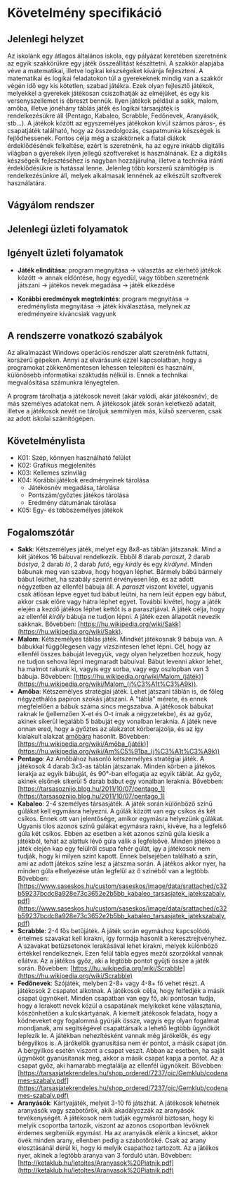 Követelmény specifikáció
=========================

Jelenlegi helyzet
-----------------
Az iskolánk egy átlagos általános iskola, egy pályázat keretében szeretnénk az egyik szakkörükre egy játék összeállítást készíttetni. A szakkör alapjába véve a matematikai, illetve logikai készségeket kívánja fejleszteni. A matematikai és logikai feladatokon túl a gyerekeknek mindig van a szakkör végén idő egy kis kötetlen, szabad játékra. Ezek olyan fejlesztő játékok, melyekkel a gyerekek játékosan csiszolhatják az elméjüket, és egy kis versenyszellemet is ébreszt bennük. Ilyen játékok például a sakk, malom, amőba, illetve jónéhány táblás játék és logikai társasjáték is rendelkezésükre áll (Pentago, Kabaleo, Scrabble, Fedőnevek, Aranyásók, stb...). A játékok között az egyszemélyes játékokon kívül számos páros-, és csapatjáték található, hogy az összedolgozás, csapatmunka készségek is fejlődhessenek.
Fontos célja még a szakkörnek a fiatal diákok érdeklődésének felkeltése, ezért is szeretnénk, ha az egyre inkább digitális világban a gyerekek ilyen jellegű szoftvereket is használnának. Ez a digitális készségeik fejlesztéséhez is nagyban hozzájárulna, illetve a technika iránti érdeklődésükre is hatással lenne. Jelenleg több korszerű számítógép is rendelkezésünkre áll, melyek alkalmasak lennének az elkészült szoftverek használatára.

Vágyálom rendszer
-----------------

Jelenlegi üzleti folyamatok
---------------------------

Igényelt üzleti folyamatok
--------------------------
- __Játék elindítása__: program megnyitása &rarr; választás az elérhető játékok között &rarr; annak eldöntése, hogy egyedül, vagy többen szeretnénk játszani &rarr; játékos nevek megadása &rarr; játék elkezdése

- __Korábbi eredmények megtekintés__: program megnyitása &rarr; eredménylista megnyitása &rarr; játék kiválasztása, melynek az eredményeire kíváncsiak vagyunk

A rendszerre vonatkozó szabályok
--------------------------------

Az alkalmazást Windows operációs rendszer alatt szeretnénk futtatni, korszerű gépeken. Annyi az elvárásunk ezzel kapcsolatban, hogy a programokat zökkenőmentesen lehessen telepíteni és használni, különösebb informatikai szaktudás nélkül is. Ennek a technikai megvalósítása számunkra lényegtelen.


A program tárolhatja a játékosok neveit (akár valódi, akár játékosnév), de más személyes adatokat nem. A játékosok játék során keletkező adatait, illetve a játékosok nevét ne tároljuk semmilyen más, külső szerveren, csak az adott iskolai számítógépen.

Követelménylista
----------------
- K01: Szép, könnyen használható felület
- K02: Grafikus megjelenítés
- K03: Kellemes színvilág
- K04: Korábbi játékok eredményeinek tárolása
    - Játékosnév megadása, tárolása
    - Pontszám/győztes játékos tárolása
    - Eredmény dátumának tárolása
- K05: Egy- és többszemélyes játékok

Fogalomszótár
-------------
- __Sakk__: Kétszemélyes játék, melyet egy 8x8-as táblán játszanak. Mind a két játékos 16 bábuval rendelkezik. Ebből 8 darab *paraszt*, 2 darab *bástya*, 2 darab *ló*, 2 darab *futó*, egy *király* és egy *királyné*. Minden bábunak meg van szabva, hogy hogyan léphet. Bármely bábú bármely bábut leüthet, ha szabály szerint érvényesen lép, és az adott négyzetben az ellenfél bábuja áll. A *paraszt* viszont kivétel, ugyanis csak átlósan lépve egyet tud bábut leütni, ha nem leüt éppen egy bábut, akkor csak előre vagy hátra léphet egyet. További kivétel, hogy a játék elején a kezdő játékos léphet kettőt is a parasztjával. A játék célja, hogy az ellenfél *király* bábuja ne tudjon lépni. A játék ezen állapotát nevezik sakknak. Bővebben: [https://hu.wikipedia.org/wiki/Sakk](https://hu.wikipedia.org/wiki/Sakk).
- __Malom__: Kétszemélyes táblás játék. Mindkét játékosnak 9 bábuja van. A bábukkal függőlegesen vagy vízszintesen lehet lépni. Cél, hogy az ellenfél összes bábuját levegyük, vagy olyan helyzetben hozzuk, hogy ne tudjon sehova lépni megmaradt bábuival. Bábut levenni akkor lehet, ha malmot rakunk ki, vagyis egy sorba, vagy egy oszlopban van 3 bábuja.
Bővebben: [https://hu.wikipedia.org/wiki/Malom_(játék)](https://hu.wikipedia.org/wiki/Malom_(j%C3%A1t%C3%A9k)).
- __Amőba__: Kétszemélyes stratégiai játék. Lehet játszani táblán is, de főleg négyzethálós papíron szokás játszani. A "tábla" mérete, és ennek megfelelően a bábuk száma sincs megszabva. A játékosok bábukat raknak le (jellemzően X-et és O-t írnak a négyzetekbe), és az győz, akinek sikerül legalább 5 bábuját egy vonalban leraknia. A játék neve onnan ered, hogy a győztes az alakzatot körberajzolja, és az így kialakult alakzat [amőbára](https://hu.wikipedia.org/wiki/Am%C5%91b%C3%A1k) hasonlít.
Bővebben: [https://hu.wikipedia.org/wiki/Amőba_(játék)](https://hu.wikipedia.org/wiki/Am%C5%91ba_(j%C3%A1t%C3%A9k))
- __Pentago__: Az Amőbához hasonló kétszemélyes stratégiai játék. A játékosok 4 darab 3x3-as táblán játszanak. Minden körben a játékos lerakja az egyik bábuját, és 90°-ban elfogatja az egyik táblát. Az győz, akinek elsőnek sikerül 5 darab bábut egy vonalban leraknia. Bővebben: [https://tarsasoznijo.blog.hu/2011/10/07/pentago_1](https://tarsasoznijo.blog.hu/2011/10/07/pentago_1)
- __Kabaleo__: 2-4 személyes társasjáték. A játék során különböző színű gúlákat kell egymásra helyezni. A gúlák között van egy csíkos és két csíkos. Ennek ott van jelentősége, amikor egymásra helyezünk gúlákat. Ugyanis tilos azonos színű gúlákat egymásra rakni, kivéve, ha a legfelső gúla két csíkos. Ebben az esetben a két azonos színű gúla kiesik a játékból, tehát az alattuk lévő gúla válik a legfelsővé. Minden játékos a játék elején kap egy felülről csupa fehér gúlát, így a játékosok nem tudják, hogy ki milyen színt kapott. Ennek belsejében található a szín, ami az adott játékos színe lesz a játszma során. A játékos akkor nyer, ha minden gúla elhelyezése után legfelül az ő színéből van a legtöbb.
Bővebben: [https://www.saseskos.hu/custom/saseskos/image/data/srattached/c32b59237bcdc8a928e73c3652e2b5bb_kabaleo_tarsasjatek_jatekszabaly.pdf](https://www.saseskos.hu/custom/saseskos/image/data/srattached/c32b59237bcdc8a928e73c3652e2b5bb_kabaleo_tarsasjatek_jatekszabaly.pdf)
- __Scrabble__: 2-4 fős betűjáték. A játék során egymáshoz kapcsolódó, értelmes szavakat kell kirakni, így formája hasonlít a keresztrejtvényhez. A szavakat betűzsetonok lerakásával lehet kirakni, melyek különböző értékkel rendelkeznek. Ezen felül tábla egyes mezői szorzókkal vannak ellátva. Az a játékos győz, aki a legtöbb pontot gyűjti össze a játék során.
Bővebben: [https://hu.wikipedia.org/wiki/Scrabble](https://hu.wikipedia.org/wiki/Scrabble)
- __Fedőnevek__: Szójáték, melyben 2-8+ vagy 4-8+ fő vehet részt. A játékosok 2 csapatot alkotnak. A játékosok célja, hogy felfedjék a másik csapat ügynökeit. Minden csapatban van egy fő, aki pontosan tudja, hogy a lerakott nevek közül a csapatának melyikeket kéne választania, köszönhetően a kulcskártyának. A kiemelt játékosok feladata, hogy a kódneveket egy fogalommá gyúrják össze, vagyis egy olyan fogalmat mondjanak, ami segítségével csapattársaik a lehető legtöbb ügynököt leplezik le. A játékban nehezítésként vannak még járókelők, és egy bérgyilkos is. A járókelők gyanusítása nem ér pontot, a másik csapat jön. A bérgyilkos esetén viszont a csapat veszít. Abban az esetben, ha saját ügynököt gyanúsítanak meg, akkor a másik csapat kapja a pontot. Az a csapat győz, aki hamarabb megtalálja az ellenfél ügynökeit.
Bővebben: [https://tarsasjatekrendeles.hu/shop_ordered/7237/pic/Gemklub/codenames-szabaly.pdf](https://tarsasjatekrendeles.hu/shop_ordered/7237/pic/Gemklub/codenames-szabaly.pdf)
- __Aranyásók__: Kártyajáték, melyet 3-10 fő játszhat. A játékosok lehetnek aranyásók vagy szabotőrök, akik akadályozzák az aranyásók tevékenységét. A játékosok nem tudják egymásról biztosan, hogy ki melyik csoportba tartozik, viszont az azonos csoportban lévőknek érdemes segíteniük egymást. Ha az aranyásók elérik a kincset, akkor övék minden arany, ellenben pedig a szabotőröké. Csak az arany elosztásánál derül ki, hogy ki melyik csapathoz tartozott. Az a játékos nyer, akinek a legtöbb aranya van 3 forduló után.
Bővebben: [http://ketaklub.hu/letoltes/Aranyasok%20Piatnik.pdf](http://ketaklub.hu/letoltes/Aranyasok%20Piatnik.pdf)